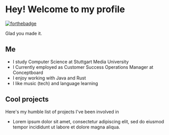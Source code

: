# Hey! Welcome to my profile
[![forthebadge](https://forthebadge.com/images/featured/featured-made-with-crayons.svg)](https://forthebadge.com) 

Glad you made it.

## Me
- I study Computer Science at Stuttgart Media University
- I Currently employed as Customer Success Operations Manager at Conceptboard
- I enjoy working with Java and Rust
- I like music (tech) and language learning

## Cool projects
Here's my humble list of projects I've been involved in
- Lorem ipsum dolor sit amet, consectetur adipiscing elit, sed do eiusmod tempor incididunt ut labore et dolore magna aliqua.
